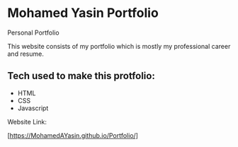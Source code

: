 # Mohamed Yasin Portfolio

Personal Portfolio

This website consists of my portfolio which is mostly my professional career and resume.
## Tech used to make this protfolio:

- HTML
- CSS
- Javascript

Website Link: 

[https://MohamedAYasin.github.io/Portfolio/]
